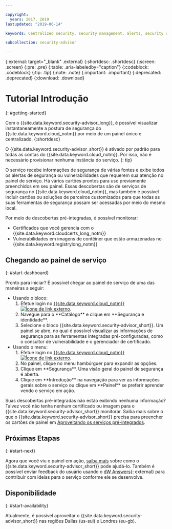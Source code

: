 ```yaml
---

copyright:
  years: 2017, 2019
lastupdated: "2019-06-14"

keywords: Centralized security, security management, alerts, security risk, insights, threat detection

subcollection: security-advisor

---
```


{:external: target="_blank" .external}
{:shortdesc: .shortdesc}
{:screen: .screen}
{:pre: .pre}
{:table: .aria-labeledby="caption"}
{:codeblock: .codeblock}
{:tip: .tip}
{:note: .note}
{:important: .important}
{:deprecated: .deprecated}
{:download: .download}


# Tutorial Introdução
{: #getting-started}

Com o {{site.data.keyword.security-advisor_long}}, é possível visualizar instantaneamente a postura de segurança do {{site.data.keyword.cloud_notm}} por meio de um painel único e centralizado.
{:shortdesc}

O {{site.data.keyword.security-advisor_short}} é ativado por padrão para todas as contas do {{site.data.keyword.cloud_notm}}. Por isso, não é necessário provisionar nenhuma instância do serviço.
{: tip}

O serviço recebe informações de segurança de várias fontes e exibe todos os alertas de segurança ou vulnerabilidades que requerem sua atenção no painel de serviço. Há vários cartões prontos para uso previamente preenchidos em seu painel. Essas descobertas são de serviços de segurança no {{site.data.keyword.cloud_notm}}, mas também é possível incluir cartões ou soluções de parceiros customizados para que todas as suas ferramentas de segurança possam ser acessadas por meio do mesmo local.

Por meio de descobertas pré-integradas, é possível monitorar:

- Certificados que você gerencia com o {{site.data.keyword.cloudcerts_long_notm}}
- Vulnerabilidades em imagens de contêiner que estão armazenadas no {{site.data.keyword.registrylong_notm}}



## Chegando ao painel de serviço
{: #start-dashboard}

Pronto para iniciar? É possível chegar ao painel de serviço de uma das maneiras a seguir:

<ul>
  <li>Usando o bloco:
    <ol>
      <li>Efetue login no <a href="https://cloud.ibm.com/login" target="_blank">{{site.data.keyword.cloud_notm}}<img src="../../icons/launch-glyph.svg" alt="Ícone de link externo"></a>.</li>
      <li>Navegue para o **Catálogo** e clique em **Segurança e identidade**.</li>
      <li>Selecione o bloco {{site.data.keyword.security-advisor_short}}. Um painel se abre, no qual é possível visualizar as informações de segurança para as ferramentas integradas pré-configuradas, como o consultor de vulnerabilidade e o gerenciador de certificado.</li>
    </ol>
  </li>
  <li>Usando o menu:
    <ol>
      <li>Efetue login no <a href="https://cloud.ibm.com/login" target="_blank">{{site.data.keyword.cloud_notm}}<img src="../../icons/launch-glyph.svg" alt="Ícone de link externo"></a>.</li>
      <li>No painel, clique no menu hambúrguer para expandir as opções.</li>
      <li>Clique em **Segurança**. Uma visão geral do painel de segurança é aberta.</li>
      <li>Clique em **Introdução** na navegação para ver as informações gerais sobre o serviço ou clique em **Painel** se preferir aprender vendo o serviço em ação.</li>
    </ol>
  </li>
</ul>

Suas descobertas pré-integradas não estão exibindo nenhuma informação? Talvez você não tenha nenhum certificado ou imagem para o {{site.data.keyword.security-advisor_short}} monitorar. Saiba mais sobre o que o {{site.data.keyword.security-advisor_short}} precisa para preencher os cartões de painel em [Aproveitando os serviços pré-integrados](/docs/services/security-advisor?topic=security-advisor-setup-services).


## Próximas Etapas
{: #start-next}

Agora que você viu o painel em ação, [saiba mais](/docs/services/security-advisor?topic=security-advisor-about) sobre como o {{site.data.keyword.security-advisor_short}} pode ajudá-lo. Também é possível enviar feedback do usuário usando o [dW Answers](https://developer.ibm.com){: external} para contribuir com ideias para o serviço conforme ele se desenvolve.


## Disponibilidade
{: #start-availability}

Atualmente, é possível aproveitar o {{site.data.keyword.security-advisor_short}} nas regiões Dallas (us-sul) e Londres (eu-gb).
